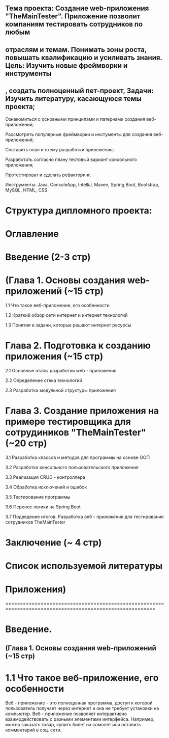## Тема проекта: Создание web-приложения "TheMainTester". Приложение позволит компаниям тестировать сотрудников по любым
## отраслям и темам. Понимать зоны роста, повышать квалификацию и усиливать знания. Цель: Изучить новые фреймворки и инструменты
## , создать полноценный пет-проект, Задачи: Изучить литературу, касающуюся темы проекта;

Ознакомиться с основными принципами и патернами создания веб-приложений;

Рассмотреть популярные фреймворки и инстументы для создания веб-приложений;

Составить план и схему разработки приложения;

Разработать согласно плану тестовый вариант консольного приложения;

Протестироват и сделать рефакторинг.

Инструменты: Java, ConsoleApp, IntelliJ, Maven, Spring Boot, Bootstrap, MySQL, HTML, CSS

# Структура дипломного проекта:

# Оглавление

# Введение (2-3 стр)

# (Глава 1. Основы создания web-приложений (~15 стр)

1.1 Что такое веб-приложение, его особенности

1.2 Краткий обзор сети нитернет и интернет технологий

1.3 Понятия и задачи, которые решают интернет ресурсы

# Глава 2. Подготовка к созданию приложения (~15 стр)

2.1 Основные этапы разработки web - приложения

2.2 Определение стека технологий

2.3 Разработка модульной структуры приложения

# Глава 3. Создание приложения на примере тестировщика для сотрудиников "TheMainTester" (~20 стр)

3.1 Разработка классов и методов для программы на основе ООП

3.2 Разработка консольного пользовательского приложения

3.3 Реализация CRUD - контроллера

3.4 Обработка исключений и ошибок

3.5 Тестирование программы

3.6 Перенос логики на Spring Boot

3.7 Подведение итогов. Разработка веб - приложения для тестирования сотрудников TheMainTester

# Заключение (~ 4 стр)

# Список используемой литературы

# Приложения)

=========================================================================================================

# Введение.

## (Глава 1. Основы создания web-приложений (~15 стр)

# 1.1 Что такое веб-приложение, его особенности
 
Веб - приложение - это полноценная программа, доступ к которой пользователь получает через интернет и она не требует 
установки на компьютер. Веб - приложение позволяет интерактивно взаимодействовать с разными элементами интерфейса.
Например, можно заказать товар, купить билет на сомолет или оставить комментарий в соц. сети.